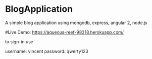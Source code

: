 # BlogApplication
A simple blog application using mongodb, express, angular 2, node.js

#Live Demo: 
https://aqueous-reef-98318.herokuapp.com/


to sign-in use 

username: vincent
password: qwerty123
